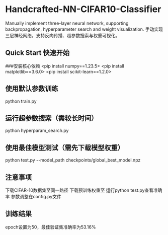 # Handcrafted-NN-CIFAR10-Classifier
Manually implement three-layer neural network, supporting backpropagation, hyperparameter search and weight visualization.
手动实现三层神经网络，支持反向传播、超参数搜索与权重可视化。
## Quick Start 快速开始
###安装核心依赖
<pip install numpy==1.23.5>
<pip install matplotlib==3.6.0>
<pip install scikit-learn==1.2.0>

## 使用默认参数训练
python train.py

## 运行超参数搜索（需较长时间）
python hyperparam_search.py

## 使用最佳模型测试（需先下载模型权重）
python test.py --model_path checkpoints/global_best_model.npz

## 注意事项
下载CIFAR-10数据集至同一路径
下载预训练权重至
运行python test.py查看准确率
参数调整在config.py文件

## 训练结果
epoch设置为50，最佳验证集准确率为53.16%
